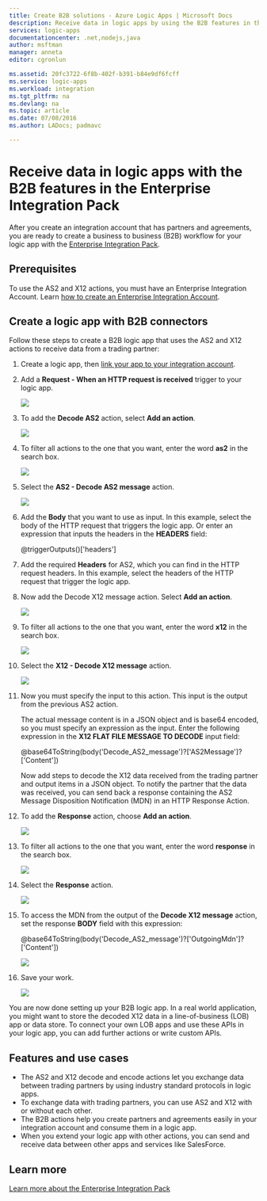 ```yaml
---
title: Create B2B solutions - Azure Logic Apps | Microsoft Docs
description: Receive data in logic apps by using the B2B features in the Enterprise Integration Pack
services: logic-apps
documentationcenter: .net,nodejs,java
author: msftman
manager: anneta
editor: cgronlun

ms.assetid: 20fc3722-6f8b-402f-b391-b84e9df6fcff
ms.service: logic-apps
ms.workload: integration
ms.tgt_pltfrm: na
ms.devlang: na
ms.topic: article
ms.date: 07/08/2016
ms.author: LADocs; padmavc

---
```

# Receive data in logic apps with the B2B features in the Enterprise Integration Pack

After you create an integration account that has partners and agreements, 
you are ready to create a business to business (B2B) workflow for your logic app 
with the [Enterprise Integration Pack](logic-apps-enterprise-integration-overview.md).

## Prerequisites

To use the AS2 and X12 actions, you must have 
an Enterprise Integration Account. Learn 
[how to create an Enterprise Integration Account](../logic-apps/logic-apps-enterprise-integration-accounts.md).

## Create a logic app with B2B connectors

Follow these steps to create a B2B logic app that uses 
the AS2 and X12 actions to receive data from a trading partner:

1. Create a logic app, then 
   [link your app to your integration account](../logic-apps/logic-apps-enterprise-integration-accounts.md).

2. Add a **Request - When an HTTP request is received** 
   trigger to your logic app.

    ![](./media/logic-apps-enterprise-integration-b2b/flatfile-1.png)

3. To add the **Decode AS2** action, 
   select **Add an action**.

    ![](./media/logic-apps-enterprise-integration-b2b/transform-2.png)

4. To filter all actions to the one that you want, 
   enter the word **as2** in the search box.

    ![](./media/logic-apps-enterprise-integration-b2b/b2b-5.png)

5. Select the **AS2 - Decode AS2 message** action.

    ![](./media/logic-apps-enterprise-integration-b2b/b2b-6.png)

6. Add the **Body** that you want to use as input. 
   In this example, select the body of the HTTP request 
   that triggers the logic app. Or enter an expression 
   that inputs the headers in the **HEADERS** field:

    @triggerOutputs()['headers']

7. Add the required **Headers** for AS2, 
   which you can find in the HTTP request headers. 
   In this example, select the headers of the 
   HTTP request that trigger the logic app.

8. Now add the Decode X12 message action. Select **Add an action**.

    ![](./media/logic-apps-enterprise-integration-b2b/b2b-9.png)

9. To filter all actions to the one that you want, 
   enter the word **x12** in the search box.

    ![](./media/logic-apps-enterprise-integration-b2b/b2b-10.png)

10. Select the **X12 - Decode X12 message** action.

    ![](./media/logic-apps-enterprise-integration-b2b/b2b-as2message.png)

11. Now you must specify the input to this action. 
    This input is the output from the previous AS2 action.

    The actual message content is in a JSON object and is base64 encoded, 
    so you must specify an expression as the input. 
    Enter the following expression in the **X12 FLAT FILE MESSAGE TO DECODE** input field:
    
    @base64ToString(body('Decode_AS2_message')?['AS2Message']?['Content'])

    Now add steps to decode the X12 data received from the trading partner 
    and output items in a JSON object. 
    To notify the partner that the data was received, 
    you can send back a response containing the AS2 
    Message Disposition Notification (MDN) in an HTTP Response Action.

12. To add the **Response** action, choose **Add an action**.

    ![](./media/logic-apps-enterprise-integration-b2b/b2b-14.png)

13. To filter all actions to the one that you want, 
    enter the word **response** in the search box.

    ![](./media/logic-apps-enterprise-integration-b2b/b2b-15.png)

14. Select the **Response** action.

    ![](./media/logic-apps-enterprise-integration-b2b/b2b-16.png)

15. To access the MDN from the output of the **Decode X12 message** action, 
    set the response **BODY** field with this expression:

    @base64ToString(body('Decode_AS2_message')?['OutgoingMdn']?['Content'])

    ![](./media/logic-apps-enterprise-integration-b2b/b2b-17.png)  

16. Save your work.

    ![](./media/logic-apps-enterprise-integration-b2b/transform-5.png)  

You are now done setting up your B2B logic app. 
In a real world application, you might want to store the 
decoded X12 data in a line-of-business (LOB) app or data store. 
To connect your own LOB apps and use these APIs in your logic app, 
you can add further actions or write custom APIs.

## Features and use cases

* The AS2 and X12 decode and encode actions let you 
exchange data between trading partners 
by using industry standard protocols in logic apps.
* To exchange data with trading partners, 
you can use AS2 and X12 with or without each other.
* The B2B actions help you create partners and agreements easily 
in your integration account and consume them in a logic app.
* When you extend your logic app with other actions, 
you can send and receive data between other apps and services like SalesForce.

## Learn more
[Learn more about the Enterprise Integration Pack](logic-apps-enterprise-integration-overview.md)
